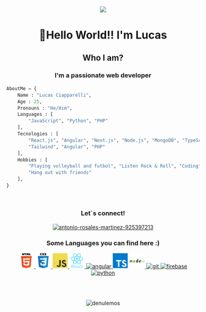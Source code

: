 <div align="center"><img width="250px" src="https://media1.giphy.com/media/JIX9t2j0ZTN9S/giphy.gif?cid=42e971e6xy09gevk6k9ule9tamcs0m0hmzvm55444igq40sj&rid=giphy.gif&ct=g" /></div>

<h1 align="center">👋Hello World!! I'm Lucas</h1>
<h2 align="center">Who I am?</h2>
<h3 align="center">I'm a passionate web developer</h3>

```python
AboutMe = {
    Name : "Lucas Ciapparelli",
    Age : 25,
    Pronouns : "He/Him",
    Languages : [
        "JavaScript", "Python", "PHP"
    ],
    Tecnologies : [
        "React.js", "Angular", "Next.js", "Node.js", "MongoDB", "TypeScript",
        "Tailwind", "Angular", "PHP"
    ],
    Hobbies : [
        "Playing volleyball and futbol", "Listen Rock & Roll", "Coding",
        "Hang out with friends"
    ],
}
```
<br />
<div align="center">

<!-- 👨‍💻 My portfolio is  [https://denulemos.github.io/](https://denulemos.github.io/) -->


 </div>
 

<h3 align="center">Let´s connect!</h3>
<p align="center">
<a href="https://www.linkedin.com/in/lucasciappa/" target="blank"><img align="center" src="https://raw.githubusercontent.com/rahuldkjain/github-profile-readme-generator/master/src/images/icons/Social/linked-in-alt.svg" alt="antonio-rosales-martinez-925397213" height="30" width="40" /></a>
</p>

<h3 align="center">Some Languages you can find here :)</h3>
<p align="center"> 
<a href="https://www.w3.org/html/" target="_blank"> <img src="https://raw.githubusercontent.com/devicons/devicon/master/icons/html5/html5-original-wordmark.svg" alt="html5" width="40" height="40"/> </a>
<a href="https://www.w3schools.com/css/" target="_blank"> <img src="https://raw.githubusercontent.com/devicons/devicon/master/icons/css3/css3-original-wordmark.svg" alt="css3" width="40" height="40"/> </a>
<a href="https://developer.mozilla.org/en-US/docs/Web/JavaScript" target="_blank"> <img src="https://raw.githubusercontent.com/devicons/devicon/master/icons/javascript/javascript-original.svg" alt="javascript" width="40" height="40"/> </a>
<a href="https://reactjs.org/" target="_blank"> <img src="https://raw.githubusercontent.com/devicons/devicon/master/icons/react/react-original-wordmark.svg" alt="react" width="40" height="40"/> </a>
<a href="https://angular.io" target="_blank"> <img src="https://angular.io/assets/images/logos/angular/angular.svg" alt="angular" width="40" height="40"/> </a>
<a href="https://www.typescriptlang.org/" target="_blank"> <img src="https://raw.githubusercontent.com/devicons/devicon/master/icons/typescript/typescript-original.svg" alt="typescript" width="40" height="40"/></a>
<a href="https://nodejs.org" target="_blank"> <img src="https://raw.githubusercontent.com/devicons/devicon/master/icons/nodejs/nodejs-original-wordmark.svg" alt="nodejs" width="40" height="40"/> </a>
<a href="https://git-scm.com/" target="_blank"> <img src="https://www.vectorlogo.zone/logos/git-scm/git-scm-icon.svg" alt="git" width="40" height="40"/> </a>
<a href="https://firebase.google.com/" target="_blank"> <img src="https://www.vectorlogo.zone/logos/firebase/firebase-icon.svg" alt="firebase" width="40" height="40"/> </a>
<a href="https://www.python.org/" target="_blank"> <img src="https://www.vectorlogo.zone/logos/python/python-icon.svg" alt="python" width="40" height="40"/> </a>
</p>
<br />
<br />
<p align="center"> <img src="https://komarev.com/ghpvc/?username=denulemos&label=Profile%20views&color=0e75b6&style=flat" alt="denulemos" /> </p>

